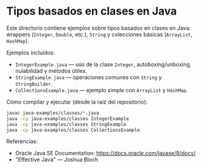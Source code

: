 # Tipos basados en clases en Java

Este directorio contiene ejemplos sobre tipos basados en clases en Java: wrappers (`Integer`, `Double`, etc.), `String` y colecciones básicas (`ArrayList`, `HashMap`).

Ejemplos incluidos:
- `IntegerExample.java` — uso de la clase `Integer`, autoboxing/unboxing, nulabilidad y métodos útiles.
- `StringExample.java` — operaciones comunes con `String` y `StringBuilder`.
- `CollectionsExample.java` — ejemplo simple con `ArrayList` y `HashMap`.

Cómo compilar y ejecutar (desde la raíz del repositorio):

```bash
javac java-examples/classes/*.java
java -cp java-examples/classes IntegerExample
java -cp java-examples/classes StringExample
java -cp java-examples/classes CollectionsExample
```

Referencias:
- Oracle Java SE Documentation: https://docs.oracle.com/javase/8/docs/
- "Effective Java" — Joshua Bloch
